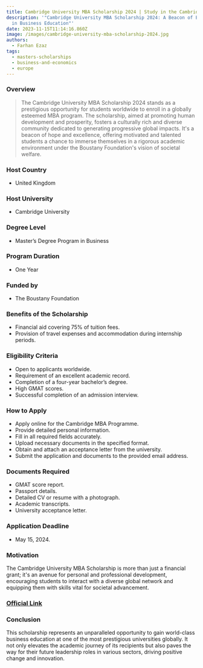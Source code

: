 ```yaml
---
title: Cambridge University MBA Scholarship 2024 | Study in the Cambridge UK
description: '"Cambridge University MBA Scholarship 2024: A Beacon of Excellence
  in Business Education"'
date: 2023-11-15T11:14:16.860Z
image: /images/cambridge-university-mba-scholarship-2024.jpg
authors:
  - Farhan Ezaz
tags:
  - masters-scholarships
  - business-and-economics
  - europe
---
```

### **Overview**

> The Cambridge University MBA Scholarship 2024 stands as a prestigious opportunity for students worldwide to enroll in a globally esteemed MBA program. The scholarship, aimed at promoting human development and prosperity, fosters a culturally rich and diverse community dedicated to generating progressive global impacts. It's a beacon of hope and excellence, offering motivated and talented students a chance to immerse themselves in a rigorous academic environment under the Boustany Foundation's vision of societal welfare.

### **Host Country**

* United Kingdom

### **Host University**

* Cambridge University

### **Degree Level**

* Master’s Degree Program in Business

### **Program Duration**

* One Year

### **Funded by**

* The Boustany Foundation

### **Benefits of the Scholarship**

* Financial aid covering 75% of tuition fees.
* Provision of travel expenses and accommodation during internship periods.

### **Eligibility Criteria**

* Open to applicants worldwide.
* Requirement of an excellent academic record.
* Completion of a four-year bachelor’s degree.
* High GMAT scores.
* Successful completion of an admission interview.

### **How to Apply**

* Apply online for the Cambridge MBA Programme.
* Provide detailed personal information.
* Fill in all required fields accurately.
* Upload necessary documents in the specified format.
* Obtain and attach an acceptance letter from the university.
* Submit the application and documents to the provided email address.

### **Documents Required**

* GMAT score report.
* Passport details.
* Detailed CV or resume with a photograph.
* Academic transcripts.
* University acceptance letter.

### **Application Deadline**

* May 15, 2024.

### **Motivation**

The Cambridge University MBA Scholarship is more than just a financial grant; it's an avenue for personal and professional development, encouraging students to interact with a diverse global network and equipping them with skills vital for societal advancement.

### [O﻿fficial Link](https://boustany-foundation.org/scholarship-programmes/mba-cambridge/)

### **Conclusion**

This scholarship represents an unparalleled opportunity to gain world-class business education at one of the most prestigious universities globally. It not only elevates the academic journey of its recipients but also paves the way for their future leadership roles in various sectors, driving positive change and innovation.